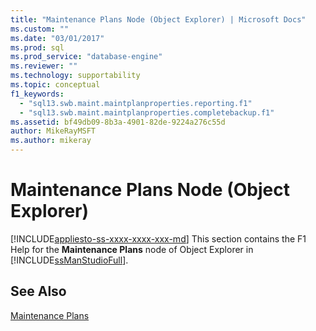 ```yaml
---
title: "Maintenance Plans Node (Object Explorer) | Microsoft Docs"
ms.custom: ""
ms.date: "03/01/2017"
ms.prod: sql
ms.prod_service: "database-engine"
ms.reviewer: ""
ms.technology: supportability
ms.topic: conceptual
f1_keywords: 
  - "sql13.swb.maint.maintplanproperties.reporting.f1"
  - "sql13.swb.maint.maintplanproperties.completebackup.f1"
ms.assetid: bf49db09-8b3a-4901-82de-9224a276c55d
author: MikeRayMSFT
ms.author: mikeray
---
```

# Maintenance Plans Node (Object Explorer)
[!INCLUDE[appliesto-ss-xxxx-xxxx-xxx-md](../../includes/appliesto-ss-xxxx-xxxx-xxx-md.md)]
  This section contains the F1 Help for the **Maintenance Plans** node of Object Explorer in [!INCLUDE[ssManStudioFull](../../includes/ssmanstudiofull-md.md)].  
  
## See Also  
 [Maintenance Plans](../../relational-databases/maintenance-plans/maintenance-plans.md)  
  
  
